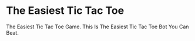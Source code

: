 # The Easiest Tic Tac Toe
The Easiest Tic Tac Toe Game.
This Is The Easiest Tic Tac Toe Bot You Can Beat.
